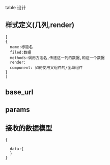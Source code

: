 table 设计

## 样式定义(几列,render)


```
[
{
  name:标题名
  filed:数据
  methods:调用方法名,传递这一列的数据,和这一个数据
  render:
  component: 如何使用父组件的/全局组件
}
]
```

## base_url

## params


## 接收的数据模型


```
{

  data:{
  }
}
```

